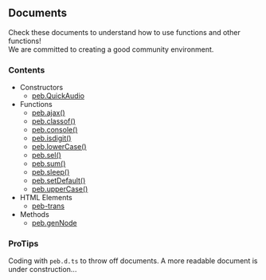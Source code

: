 ## Documents
Check these documents to understand how to use functions and other functions!  
We are committed to creating a good community environment.
### Contents
- Constructors  
  * [peb.QuickAudio](./detail/cons-quickaudio.md)
- Functions  
  * [peb.ajax()](./detail/func-ajax.md)
  * [peb.classof()](./detail/func-classof.md)
  * [peb.console()](./detail/func-console.md)
  * [peb.isdigit()](./detail/func-isdigit.md)
  * [peb.lowerCase()](./detail/func-lowercase.md)
  * [peb.sel()](./detail/func-sel.md)
  * [peb.sum()](./detail/func-sum.md)
  * [peb.sleep()](./detail/func-sleep.md)
  * [peb.setDefault()](./detail/func-setdefault.md)
  * [peb.upperCase()](./detail/func-uppercase.md)
- HTML Elements  
  * [peb-trans](./detail/html-peb-trans.md)
- Methods
  * [peb.genNode](./detail/meth-gennode.md)
### ProTips
Coding with `peb.d.ts` to throw off documents. A more readable document is under construction...
